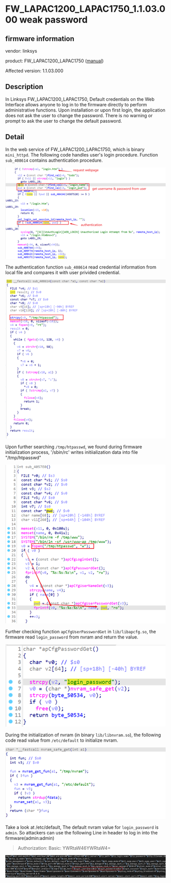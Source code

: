 # FW_LAPAC1200_LAPAC1750_1.1.03.000 weak password

## firmware information

vendor: linksys

product: FW_LAPAC1200_LAPAC1750 ([manual](https://downloads.linksys.com/downloads/userguide/MAN_LAPAC1200_LNKPG-00114_RevB00_User_Guide_EN.pdf]))

Affected version: 1.1.03.000

## Description

In Linksys FW_LAPAC1200_LAPAC1750, Default credentials on the Web Interface allows anyone to log in to the firmware directly to perform administrative functions. Upon installation or upon first login, the application does not ask the user to change the password. There is no warning or prompt to ask the user to change the default password.

## Detail

In the web service of FW_LAPAC1200_LAPAC1750, which is binary `mini_httpd`. The following code handles user's login procedure. Function `sub_408614` contains authentication procedure.

![image-20250210193420949](FW_LAPAC1200_weak_passwd.assets/image-20250210193420949.png)

The authentication function `sub_408614` read credential information from local file and compares it with user privided credential. 

![image-20250210193644297](FW_LAPAC1200_weak_passwd.assets/image-20250210193644297.png)

Upon further searching `/tmp/htpasswd`, we found during firmware initialization process, '/sbin/rc' writes initiialization data into file "/tmp/htpasswd"

![image-20250210194115526](FW_LAPAC1200_weak_passwd.assets/image-20250210194115526.png)

Further checking function `apCfgUserPasswordGet` in `lib/libapcfg.so`, the firmware read `login_password` from nvram and return the value.

![image-20250210194211016](FW_LAPAC1200_weak_passwd.assets/image-20250210194211016.png)

During the initialization of nvram (in binary `lib/libnvram.so`), the following code read value from `/etc/default` to initialize nvram.

![image-20250210194513181](FW_LAPAC1200_weak_passwd.assets/image-20250210194513181.png)

Take a look at /etc/default, The default nvram value for `login_password`  is `admin`. So attackers can use the following Line in header to log in into the firmware(admin:admin)

> Authorization: Basic: YWRtaW46YWRtaW4=

![image-20250210194653897](FW_LAPAC1200_weak_passwd.assets/image-20250210194653897.png)